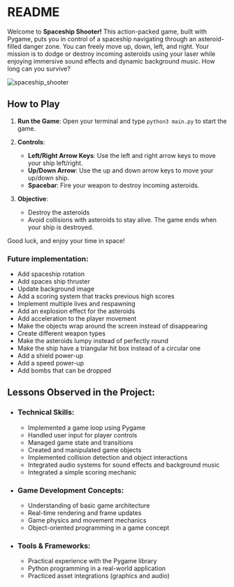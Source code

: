 # README

Welcome to **Spaceship Shooter!** This action-packed game, built with Pygame, puts you in control of a spaceship navigating through an asteroid-filled danger zone. You can freely move up, down, left, and right. Your mission is to dodge or destroy incoming asteroids using your laser while enjoying immersive sound effects and dynamic background music. How long can you survive?

![spaceship_shooter](https://github.com/user-attachments/assets/817719c3-e0b7-4276-b39e-225955108d97)

## How to Play

1. **Run the Game**: Open your terminal and type `python3 main.py` to start the game.
   
2. **Controls**:
   - **Left/Right Arrow Keys**: Use the left and right arrow keys to move your ship left/right.
   - **Up/Down Arrow**: Use the up and down arrow keys to move your up/down ship.
   - **Spacebar**: Fire your weapon to destroy incoming asteroids.

3. **Objective**: 
   - Destroy the asteroids
   - Avoid collisions with asteroids to stay alive. The game ends when your ship is destroyed.

Good luck, and enjoy your time in space!

### Future implementation:
   - Add spaceship rotation
   - Add spaces ship thruster
   - Update background image
   - Add a scoring system that tracks previous high scores
   - Implement multiple lives and respawning
   - Add an explosion effect for the asteroids
   - Add acceleration to the player movement
   - Make the objects wrap around the screen instead of disappearing
   - Create different weapon types
   - Make the asteroids lumpy instead of perfectly round
   - Make the ship have a triangular hit box instead of a circular one
   - Add a shield power-up
   - Add a speed power-up
   - Add bombs that can be dropped

## Lessons Observed in the Project:
   - ### Technical Skills:
      - Implemented a game loop using Pygame
      - Handled user input for player controls
      - Managed game state and transitions
      - Created and manipulated game objects
      - Implemented collision detection and object interactions
      - Integrated audio systems for sound effects and background music
      - Integrated a simple scoring mechanic

   - ### Game Development Concepts:
      - Understanding of basic game architecture
      - Real-time rendering and frame updates
      - Game physics and movement mechanics
      - Object-oriented programming in a game concept

   - ### Tools & Frameworks:
      - Practical experience with the Pygame library
      - Python programming in a real-world application
      - Practiced asset integrations (graphics and audio)
